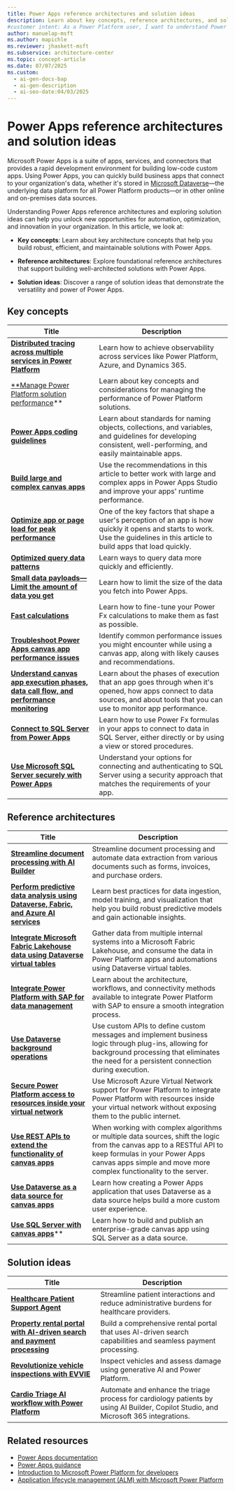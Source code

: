 ```yaml
---
title: Power Apps reference architectures and solution ideas
description: Learn about key concepts, reference architectures, and solution ideas to build robust and maintainable Power Apps solutions.
#customer intent: As a Power Platform user, I want to understand Power Apps key concepts, reference architectures, and solution ideas so that I can design robust and maintainable solutions.
author: manuelap-msft
ms.author: mapichle
ms.reviewer: jhaskett-msft
ms.subservice: architecture-center
ms.topic: concept-article
ms.date: 07/07/2025
ms.custom:
  - ai-gen-docs-bap
  - ai-gen-description
  - ai-seo-date:04/03/2025
---
```


# Power Apps reference architectures and solution ideas

Microsoft Power Apps is a suite of apps, services, and connectors that provides a rapid development environment for building low-code custom apps. Using Power Apps, you can quickly build business apps that connect to your organization's data, whether it's stored in [Microsoft Dataverse](/powerapps/maker/data-platform/data-platform-intro)&mdash;the underlying data platform for all Power Platform products&mdash;or in other online and on-premises data sources.

Understanding Power Apps reference architectures and exploring solution ideas can help you unlock new opportunities for automation, optimization, and innovation in your organization. In this article, we look at:

- **Key concepts**: Learn about key architecture concepts that help you build robust, efficient, and maintainable solutions with Power Apps.

- **Reference architectures**: Explore foundational reference architectures that support building well-architected solutions with Power Apps.

- **Solution ideas**: Discover a range of solution ideas that demonstrate the versatility and power of Power Apps.

## Key concepts

| Title | Description |
| --- | --- |
| [**Distributed tracing across multiple services in Power Platform**](../key-concepts/distributed-tracing.md) | Learn how to achieve observability across services like Power Platform, Azure, and Dynamics 365. |
| [**Manage Power Platform solution performance](../key-concepts/performance/index.md)** | Learn about key concepts and considerations for managing the performance of Power Platform solutions. |
| [**Power Apps coding guidelines**](/power-apps/guidance/coding-guidelines/overview) | Learn about standards for naming objects, collections, and variables, and guidelines for developing consistent, well-performing, and easily maintainable apps. |
| [**Build large and complex canvas apps**](/power-apps/maker/canvas-apps/working-with-large-apps) | Use the recommendations in this article to better work with large and complex apps in Power Apps Studio and improve your apps' runtime performance. |
| [**Optimize app or page load for peak performance**](/power-apps/maker/canvas-apps/fast-app-page-load) | One of the key factors that shape a user's perception of an app is how quickly it opens and starts to work. Use the guidelines in this article to build apps that load quickly. |
| [**Optimized query data patterns**](/power-apps/maker/canvas-apps/optimized-query-data-patterns) | Learn ways to query data more quickly and efficiently. |
| [**Small data payloads&mdash;Limit the amount of data you get**](/power-apps/maker/canvas-apps/small-data-payloads) | Learn how to limit the size of the data you fetch into Power Apps. |
| [**Fast calculations**](/power-apps/maker/canvas-apps/efficient-calculations) | Learn how to fine-tune your Power Fx calculations to make them as fast as possible. |
| [**Troubleshoot Power Apps canvas app performance issues**](/troubleshoot/power-platform/power-apps/canvas-app-performance/troubleshoot-perf-table) | Identify common performance issues you might encounter while using a canvas app, along with likely causes and recommendations. |
| [**Understand canvas app execution phases, data call flow, and performance monitoring**](/power-apps/maker/canvas-apps/execution-phases-data-flow) | Learn about the phases of execution that an app goes through when it's opened, how apps connect to data sources, and about tools that you can use to monitor app performance. |  
| [**Connect to SQL Server from Power Apps**](/power-apps/maker/canvas-apps/connections/connection-azure-sqldatabase) | Learn how to use Power Fx formulas in your apps to connect to data in SQL Server, either directly or by using a view or stored procedures. |
| [**Use Microsoft SQL Server securely with Power Apps**](/power-apps/maker/canvas-apps/connections/sql-server-security) | Understand your options for connecting and authenticating to SQL Server using a security approach that matches the requirements of your app. |

## Reference architectures

| Title | Description |
| --- | --- |
| [**Streamline document processing with AI Builder**](../reference-architectures/ai-document-processing.md) | Streamline document processing and automate data extraction from various documents such as forms, invoices, and purchase orders. |
| [**Perform predictive data analysis using Dataverse, Fabric, and Azure AI services**](../reference-architectures/ai-predictive-data-analysis.md) | Learn best practices for data ingestion, model training, and visualization that help you build robust predictive models and gain actionable insights. |
| [**​​Integrate Microsoft Fabric Lakehouse data using Dataverse virtual tables**](../reference-architectures/app-integrate-lakehouse.md) | Gather data from multiple internal systems into a Microsoft Fabric Lakehouse, and consume the data in Power Platform apps and automations using Dataverse virtual tables. |
| [**Integrate Power Platform with SAP for data management**](../reference-architectures/arch-pattern-sap.md) | Learn about the architecture, workflows, and connectivity methods available to integrate Power Platform with SAP to ensure a smooth integration process. |
| [**Use Dataverse background operations**](../reference-architectures/dataverse-background-operations.md) | Use custom APIs to define custom messages and implement business logic through plug-ins, allowing for background processing that eliminates the need for a persistent connection during execution. |
| [**Secure Power Platform access to resources inside your virtual network**](../reference-architectures/secure-access-azure-resources.md) | Use Microsoft Azure Virtual Network support for Power Platform to integrate Power Platform with resources inside your virtual network without exposing them to the public internet. |
| [**Use REST APIs to extend the functionality of canvas apps**](../reference-architectures/custom-connector-canvas.md) | When working with complex algorithms or multiple data sources, shift the logic from the canvas app to a RESTful API to keep formulas in your Power Apps canvas apps simple and move more complex functionality to the server. |
| [**Use Dataverse as a data source for canvas apps​**](../reference-architectures/dataverse-canvas-app.md) | Learn how creating a Power Apps application that uses Dataverse as a data source helps build a more custom user experience. |
| [**Use SQL Server with canvas apps​**](../reference-architectures/sqlserver-canvas-app.md)** | Learn how to build and publish an enterprise-grade canvas app using SQL Server as a data source. |

## Solution ideas

| Title | Description |
| --- | --- |
| [**Healthcare Patient Support Agent**](../solution-ideas/agent-healthcare-patient-support.md) | Streamline patient interactions and reduce administrative burdens for healthcare providers. |
| [**Property rental portal with AI-driven search and payment processing**](../solution-ideas/agent-rental-portal.md) | Build a comprehensive rental portal that uses AI-driven search capabilities and seamless payment processing. |
| [**Revolutionize vehicle inspections with EVVIE**](../solution-ideas/app-evvie.md) | Inspect vehicles and assess damage using generative AI and Power Platform. |
| [**Cardio Triage AI workflow with Power Platform**](../solution-ideas/cardio-triage-agent.md) | Automate and enhance the triage process for cardiology patients by using AI Builder, Copilot Studio, and Microsoft 365 integrations. |

## Related resources

- [Power Apps documentation](/power-apps/)
- [Power Apps guidance](/power-apps/guidance/)
- [Introduction to Microsoft Power Platform for developers](/power-platform/developer/get-started)
- [Application lifecycle management (ALM) with Microsoft Power Platform](/power-platform/alm/)
